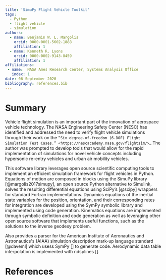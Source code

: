 ```yaml
---
title: 'SimuPy Flight Vehicle Toolkit'
tags:
  - Python
  - flight vehicle 
  - simulation
authors:
  - name: Benjamin W. L. Margolis
    orcid: 0000-0001-5602-1888
    affiliation: 1
  - name: Kenneth R. Lyons
    orcid: 0000-0002-9143-8459
    affiliation: 1
affiliations:
 - name:  NASA Ames Research Center, Systems Analysis Office
   index: 1
date: 06 September 2020
bibliography: references.bib
---
```


# Summary

Vehicle flight simulation is an important part of the innovation of aerospace vehicle technology. The NASA Engineering Safety Center (NESC) has identified and addressed the need to verify flight vehicle simulations through their work on the `“Six degree-of-freedom (6-DOF) Flight Simulation Test Cases.” <https://nescacademy.nasa.gov/flightsim/>`_ The author was prompted to develop tools that would allow for the rapid implementation of simulations for novel vehicle concepts including hypersonic re-entry vehicles and urban air mobility vehicles.

This software library leverages open source scientific computing tools to implement an efficient simulation framework for flight vehicles in Python. Equations of motion are composed in blocks using the SimuPy library [@margolis2017simupy], an open source Python alternative to Simulink, solves the resulting differential equations using SciPy’s [@scipy] wrappers for standard Fortran implementations. Dynamics equations of the inertial state variables for the position, orientation, and their corresponding rates for integration are developed using the SymPy symbolic library and implemented using code generation. Kinematics equations are implemented through symbolic definition and code generation as well as leveraging other open source software that implements useful functions, such as the solutions to the inverse geodesy problem.

Also provides a parser for the American Institute of Aeronautics and Astronautics's (AIAA) simulation description mark-up language standard [@daveml] which usess SymPy [] to generate code. Aerodynamic data table interpolation is implemented with ndsplines [].

# References
